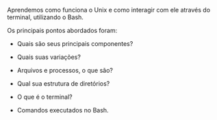 Aprendemos como funciona o Unix e como interagir com ele através do terminal, utilizando o Bash.

Os principais pontos abordados foram:

- Quais são seus principais componentes?

- Quais suas variações?

- Arquivos e processos, o que são?

- Qual sua estrutura de diretórios?

- O que é o terminal?

- Comandos executados no Bash.